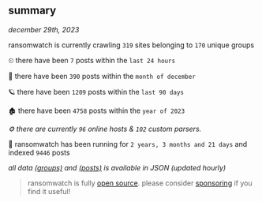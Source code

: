 
## summary
_december 29th, 2023_

ransomwatch is currently crawling `319` sites belonging to `170` unique groups

⏲ there have been `7` posts within the `last 24 hours`

🦈 there have been `390` posts within the `month of december`

🪐 there have been `1209` posts within the `last 90 days`

🏚 there have been `4758` posts within the `year of 2023`

_⚙️ there are currently `96` online hosts & `102` custom parsers._

🦕 ransomwatch has been running for `2 years, 3 months and 21 days` and indexed `9446` posts

_all data  [(groups)](http://ransomwhat.telemetry.ltd/groups) and [(posts)](http://ransomwhat.telemetry.ltd/posts) is available in JSON (updated hourly)_

> ransomwatch is fully [open source](https://github.com/joshhighet/ransomwatch#ransomwatch--). please consider [sponsoring](https://github.com/sponsors/joshhighet) if you find it useful!
